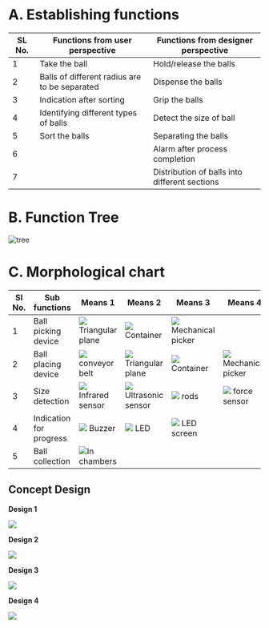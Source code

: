 # A. Establishing functions
|SL No. |Functions from user perspective| Functions from designer perspective|
|-------|-------------------------------|------------------------------------|
|1|Take the ball |Hold/release the balls|
|2|Balls of different radius are to be separated |Dispense the balls|
|3|Indication after sorting|Grip the balls|
|4|Identifying different types of balls |Detect the size of ball|
|5|Sort the balls |Separating the balls|
|6||Alarm after process completion|
|7||Distribution of balls into different sections|


					
# B. Function Tree
![tree](https://i.ibb.co/FbGPhK2/Picture1.jpg)

# C. Morphological chart
|Sl No.	|Sub functions	|Means 1	|Means 2	|Means 3	|Means 4|
|---------------|---------------|---------------|---------------|---------------|---------------|
|1	|Ball picking device	|![](https://i.ibb.co/9826dMc/funnel.jpg) Triangular plane|![](https://i.ibb.co/VjzMXd4/rectangular-wooden-box-500x500.jpg) Container|![](https://i.ibb.co/hs2YLRs/arm.jpg) Mechanical picker||
|2	|Ball placing device	|![](https://i.ibb.co/h7yc7cv/conyer-bbellt.jpghttps://i.ibb.co/h7yc7cv/conyer-bbellt.jpg) conveyor belt| ![](https://i.ibb.co/9826dMc/funnel.jpg) Triangular plane	|![](https://i.ibb.co/VjzMXd4/rectangular-wooden-box-500x500.jpg) Container	|![](https://i.ibb.co/hs2YLRs/arm.jpg) Mechanical picker|
|3	|Size detection	|![](https://i.ibb.co/DfZtwjn/ir.jpg)  Infrared sensor|![](https://i.ibb.co/VYYVykT/sennsor.jpg) Ultrasonic sensor|![](https://i.ibb.co/CHnh86v/chop-stick-500x500.jpg) rods|	![](https://i.ibb.co/LZ0PLm3/force.jpg)	force sensor|
|4	|Indication for progress	|![](https://i.ibb.co/hdYWB2t/speaker.jpg) Buzzer|![](https://i.ibb.co/Wkd8z2N/led.jpg) LED|![](https://i.ibb.co/2kkVGcf/Scren.jpg) LED screen|
|5	|Ball collection	|![](https://i.ibb.co/g61QbGB/camber.jpg)In chambers	||	


## Concept Design


**Design 1**


![](https://i.ibb.co/qyMBN8q/Whats-App-Image-2021-06-18-at-4-01-28-AM.jpg)

**Design 2**


![](https://i.ibb.co/JCrFV6F/Whats-App-Image-2021-06-18-at-4-59-12-AM.jpg)

**Design 3**


![](https://i.ibb.co/nn488xr/Whats-App-Image-2021-06-18-at-3-55-36-AM.jpg) 


**Design 4**


![](https://i.ibb.co/1nm38X7/Whats-App-Image-2021-06-18-at-3-08-04-AM.jpg)









